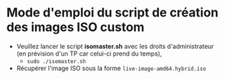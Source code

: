 # Mode d'emploi du script de création des images ISO custom

- Veuillez lancer le script **isomaster.sh** avec les droits d'administrateur (en prévision d'un TP car celui-ci prend du temps), 
    + `sudo ./isomaster.sh`
- Récupérer l'image ISO sous la forme `live-image-amd64.hybrid.iso`
